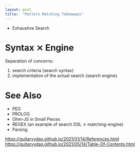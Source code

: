 ```yaml
---
layout: post
title:  "Pattern Matching Takeaways"
---
```


- Exhaustive Search

# Syntax ⨯ Engine
Separation of concerns:
1. search criteria (search syntax)
2. implementation of the actual search (search engine).

# See Also

- PEG
- PROLOG
- Ohm-JS in Small Pieces
- REGEX (an example of search DSL ⨯ matching-engine)
- Parsing

https://guitarvydas.github.io/2021/01/14/References.html
https://guitarvydas.github.io/2021/05/14/Table-Of-Contents.html

<script src="https://utteranc.es/client.js" 
        repo="guitarvydas/guitarvydas.github.io" 
        issue-term="pathname" 
        theme="github-light" 
        crossorigin="anonymous" 
        async> 
</script> 
